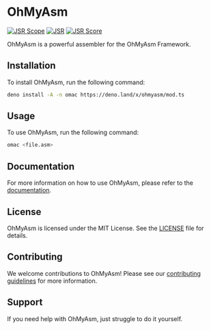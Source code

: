 # OhMyAsm
[![JSR Scope](https://jsr.io/badges/@ohmyasm)](https://jsr.io/@ohmyasm)
[![JSR](https://jsr.io/badges/@ohmyasm/oma)](https://jsr.io/@ohmyasm/oma)
[![JSR Score](https://jsr.io/badges/@ohmyasm/oma/score)](https://jsr.io/@ohmyasm/oma)

OhMyAsm is a powerful assembler for the OhMyAsm Framework.

## Installation

To install OhMyAsm, run the following command:

```bash
deno install -A -n omac https://deno.land/x/ohmyasm/mod.ts
```

## Usage

To use OhMyAsm, run the following command:

```bash
omac <file.asm>
```

## Documentation

For more information on how to use OhMyAsm, please refer to the [documentation](https://jsr.io/@ohmyasm/oma).

## License

OhMyAsm is licensed under the MIT License. See the [LICENSE](LICENSE) file for details.

## Contributing

We welcome contributions to OhMyAsm! Please see our [contributing guidelines](CONTRIBUTING.md) for more information.

## Support

If you need help with OhMyAsm, just struggle to do it yourself.
